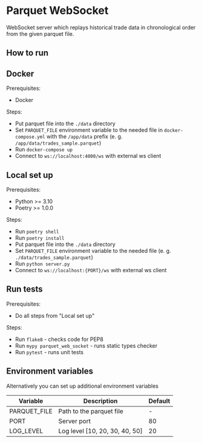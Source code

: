 # Parquet WebSocket

WebSocket server which replays historical trade data in chronological order from the given parquet file.

## How to run

## Docker
Prerequisites:
* Docker

Steps:
* Put parquet file into the `./data` directory
* Set `PARQUET_FILE` environment variable to the needed file in `docker-compose.yml` with the `/app/data` prefix (e. g. `/app/data/trades_sample.parquet`)
* Run `docker-compose up`
* Connect to `ws://localhost:4000/ws` with external ws client

## Local set up
Prerequisites:
* Python >= 3.10
* Poetry >= 1.0.0

Steps:
* Run `poetry shell`
* Run `poetry install`
* Put parquet file into the `./data` directory
* Set `PARQUET_FILE` environment variable to the needed file (e. g. `./data/trades_sample.parquet`)
* Run `python server.py`
* Connect to `ws://localhost:{PORT}/ws` with external ws client

## Run tests
Prerequisites:
* Do all steps from "Local set up"

Steps:
* Run `flake8` - checks code for PEP8
* Run `mypy parquet_web_socket` - runs static types checker
* Run `pytest` - runs unit tests

## Environment variables
Alternatively you can set up additional environment variables

| Variable      | Description                    | Default |
|---------------|--------------------------------|---------|
| PARQUET_FILE  | Path to the parquet file       | -       |
| PORT          | Server port                    | 80      |
| LOG_LEVEL     | Log level [10, 20, 30, 40, 50] | 20      |
